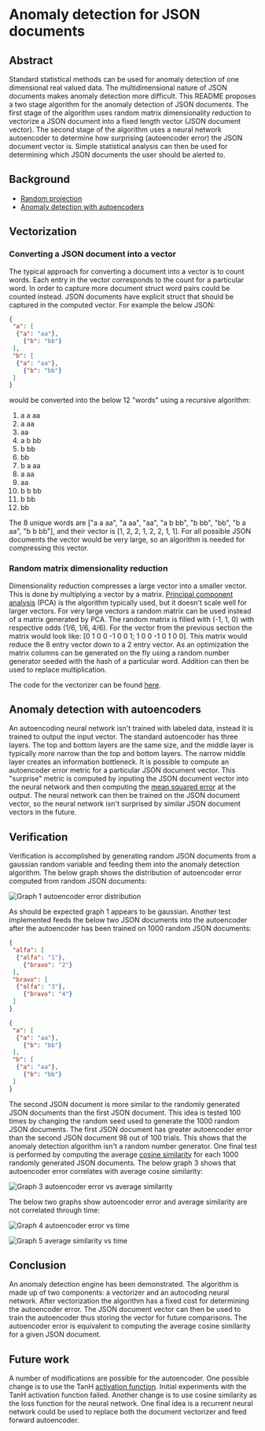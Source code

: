 # Anomaly detection for JSON documents

## Abstract
Standard statistical methods can be used for anomaly detection of one dimensional real valued data. The multidimensional nature of JSON documents makes anomaly detection more difficult. This README proposes a two stage algorithm for the anomaly detection of JSON documents. The first stage of the algorithm uses random matrix dimensionality reduction to vectorize a JSON document into a fixed length vector (JSON document vector). The second stage of the algorithm uses a neural network autoencoder to determine how surprising (autoencoder error) the JSON document vector is. Simple statistical analysis can then be used for determining which JSON documents the user should be alerted to.

## Background
* [Random projection](https://en.wikipedia.org/wiki/Random_projection)
* [Anomaly detection with autoencoders](http://philipperemy.github.io/anomaly-detection/)

## Vectorization
### Converting a JSON document into a vector
The typical approach for converting a document into a vector is to count words. Each entry in the vector corresponds to the count for a particular word. In order to capture more document struct word pairs could be counted instead. JSON documents have explicit struct that should be captured in the computed vector. For example the below JSON:
```json
{
 "a": [
  {"a": "aa"},
	{"b": "bb"}
 ],
 "b": [
  {"a": "aa"},
	{"b": "bb"}
 ]
}
```
would be converted into the below 12 "words" using a recursive algorithm:
1. a a aa
2. a aa
3. aa
4. a b bb
5. b bb
6. bb
7. b a aa
8. a aa
9. aa
10. b b bb
11. b bb
12. bb

The 8 unique words are ["a a aa", "a aa", "aa", "a b bb", "b bb", "bb", "b a aa", "b b bb"], and their vector is [1, 2, 2, 1, 2, 2, 1, 1]. For all possible JSON documents the vector would be very large, so an algorithm is needed for compressing this vector.

### Random matrix dimensionality reduction
Dimensionality reduction compresses a large vector into a smaller vector. This is done by multiplying a vector by a matrix. [Principal component analysis](https://en.wikipedia.org/wiki/Principal_component_analysis) (PCA) is the algorithm typically used, but it doesn't scale well for larger vectors. For very large vectors a random matrix can be used instead of a matrix generated by PCA. The random matrix is filled with (-1, 1, 0) with respective odds (1/6, 1/6, 4/6). For the vector from the previous section the matrix would look like: [0 1 0 0 -1 0 0 1; 1 0 0 -1 0 1 0 0]. This matrix would reduce the 8 entry vector down to a 2 entry vector. As an optimization the matrix columns can be generated on the fly using a random number generator seeded with the hash of a particular word. Addition can then be used to replace multiplication.

The code for the vectorizer can be found [here](https://github.com/pointlander/anomaly/blob/master/vectorizer.go).

## Anomaly detection with autoencoders
An autoencoding neural network isn't trained with labeled data, instead it is trained to output the input vector. The standard autoencoder has three layers. The top and bottom layers are the same size, and the middle layer is typically more narrow than the top and bottom layers. The narrow middle layer creates an information bottleneck. It is possible to compute an autoencoder error metric for a particular JSON document vector. This "surprise" metric is computed by inputing the JSON document vector into the neural network and then computing the [mean squared error](https://en.wikipedia.org/wiki/Mean_squared_error) at the output. The neural network can then be trained on the JSON document vector, so the neural network isn't surprised by similar JSON document vectors in the future.

## Verification
Verification is accomplished by generating random JSON documents from a gaussian random variable and feeding them into the anomaly detection algorithm. The below graph shows the distribution of autoencoder error computed from random JSON documents:

![Graph 1 autoencoder error distribution](graph_1_autoencoder_error_distribution.png?raw=true)

As should be expected graph 1 appears to be gaussian. Another test implemented feeds the below two JSON documents into the autoencoder after the autoencoder has been trained on 1000 random JSON documents:
```json
{
 "alfa": [
  {"alfa": "1"},
	{"bravo": "2"}
 ],
 "bravo": [
  {"alfa": "3"},
	{"bravo": "4"}
 ]
}
```
```json
{
 "a": [
  {"a": "aa"},
	{"b": "bb"}
 ],
 "b": [
  {"a": "aa"},
	{"b": "bb"}
 ]
}
```
The second JSON document is more similar to the randomly generated JSON documents than the first JSON document. This idea is tested 100 times by changing the random seed used to generate the 1000 random JSON documents. The first JSON document has greater autoencoder error than the second JSON document 98 out of 100 trials. This shows that the anomaly detection algorithm isn't a random number generator. One final test is performed by computing the average [cosine similarity](https://en.wikipedia.org/wiki/Cosine_similarity) for each 1000 randomly generated JSON documents. The below graph 3 shows that autoencoder error correlates with average cosine similarity:

![Graph 3 autoencoder error vs average similarity](graph_3_autoencoder_error_vs_average_similarity.png?raw=true)

The below two graphs show autoencoder error and average similarity are not correlated through time:

![Graph 4 autoencoder error vs time](graph_4_autoencoder_error.png?raw=true)

![Graph 5 average similarity vs time](graph_5_average_similarity.png?raw=true)

## Conclusion
An anomaly detection engine has been demonstrated. The algorithm is made up of two components: a vectorizer and an autocoding neural network. After vectorization the algorithm has a fixed cost for determining the autoencoder error. The JSON document vector can then be used to train the autoencoder thus storing the vector for future comparisons. The autoencoder error is equivalent to computing the average cosine similarity for a given JSON document.

## Future work
A number of modifications are possible for the autoencoder. One possible change is to use the TanH [activation function](https://en.wikipedia.org/wiki/Activation_function). Initial experiments with the TanH activation function failed. Another change is to use cosine similarity as the loss function for the neural network. One final idea is a recurrent neural network could be used to replace both the document vectorizer and feed forward autoencoder.
